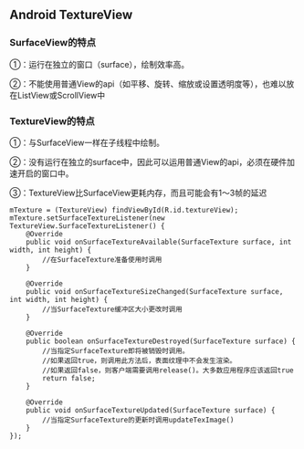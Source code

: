 ## Android TextureView
### SurfaceView的特点
①：运行在独立的窗口（surface），绘制效率高。

②：不能使用普通View的api（如平移、旋转、缩放或设置透明度等），也难以放在ListView或ScrollView中
### TextureView的特点
①：与SurfaceView一样在子线程中绘制。

②：没有运行在独立的surface中，因此可以运用普通View的api，必须在硬件加速开启的窗口中。

③：TextureView比SurfaceView更耗内存，而且可能会有1～3帧的延迟

    mTexture = (TextureView) findViewById(R.id.textureView);
	mTexture.setSurfaceTextureListener(new TextureView.SurfaceTextureListener() {
	    @Override
	    public void onSurfaceTextureAvailable(SurfaceTexture surface, int width, int height) {
			//在SurfaceTexture准备使用时调用
	    }

	    @Override
	    public void onSurfaceTextureSizeChanged(SurfaceTexture surface, int width, int height) {
			//当SurfaceTexture缓冲区大小更改时调用
	    }

	    @Override
	    public boolean onSurfaceTextureDestroyed(SurfaceTexture surface) {
			//当指定SurfaceTexture即将被销毁时调用。
			//如果返回true，则调用此方法后，表面纹理中不会发生渲染。
			//如果返回false，则客户端需要调用release()。大多数应用程序应该返回true
	        return false;
	    }

	    @Override
	    public void onSurfaceTextureUpdated(SurfaceTexture surface) {
			//当指定SurfaceTexture的更新时调用updateTexImage()
	    }
	});